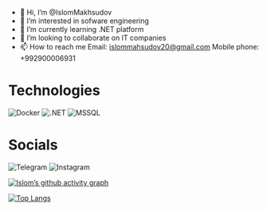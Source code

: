 - 👋 Hi, I’m @IslomMakhsudov
- 👀 I’m interested in sofware engineering
- 🌱 I’m currently learning .NET platform
- 💞️ I’m looking to collaborate on IT companies
- 📫 How to reach me Email: islommahsudov20@gmail.com Mobile phone: +992900006931

# Technologies
![Docker](https://img.shields.io/badge/Docker-2496ED?style=for-the-badge&logo=docker&logoColor=white) 
![.NET](https://img.shields.io/badge/.NET-512BD4?style=for-the-badge&logo=dotnet&logoColor=white) 
![MSSQL](https://img.shields.io/badge/Microsoft%20SQL%20Server-CC2927?style=for-the-badge&logo=microsoftsqlserver&logoColor=white)

# Socials
![Telegram](https://img.shields.io/badge/islommakhsudov-26A5E4?style=for-the-badge&logo=telegram&logoColor=white) 
![Instagram](https://img.shields.io/badge/islommakhsudov-E4405F?style=for-the-badge&logo=instagram&logoColor=white) 

[![Islom’s github activity graph](https://github-readme-activity-graph.cyclic.app/graph?username=islommakhsudov&theme=react-dark)](https://github.com/islommakhsudov/github-readme-activity-graph)

[![Top Langs](https://github-readme-stats.vercel.app/api/top-langs/?username=islommakhsudov&layout=compact)](https://github.com/anuraghazra/github-readme-stats)

<!---
IslomMakhsudov/IslomMakhsudov is a ✨ special ✨ repository because its `README.md` (this file) appears on your GitHub profile.
You can click the Preview link to take a look at your changes.
--->
